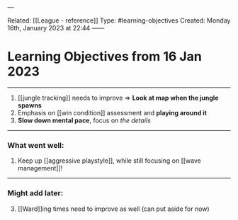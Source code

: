 	——
Related: [[League - reference]]
Type: #learning-objectives
Created: Monday 16th, January 2023 at 22:44
——
# Learning Objectives from 16 Jan 2023
---
1. [[jungle tracking]] needs to improve
   $\Rightarrow$ **Look at map when the jungle spawns**
2. Emphasis on [[win condition]] assessment and **playing around it** 
3. **Slow down mental pace**, focus on *the details*
---
### What went well:
1. Keep up [[aggressive playstyle]], while still focusing on [[wave management]]!
---
### Might add later:
3. [[Ward]]ing times need to improve as well (can put aside for now)


